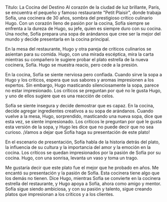 Título: La Cocina del Destino
Al corazón de la ciudad de luz brillante, París, se encuentra el pequeño y famoso restaurante "Petit Plaisir", donde trabaja Sofía, una cocinera de 30 años, sombra del prestigioso crítico culinario Hugo. Con un corazón lleno de pasión por la cocina, Sofía siempre se enfrenta a la dureza de Hugo, su jefe, quien es siempre duro con su cocina. Una noche, Sofía prepara una sopa de arándanos que cree ser la mejor del mundo y decide presentarla en la cocina principal.

En la mesa del restaurante, Hugo y otra pareja de críticos culinarios se asientan para su comida. Hugo, con una mirada escéptica, mira la carta mientras su compañero le sugiere probar el plato estrella de la nueva cocinera, Sofía. Hugo se muestra reacio, pero cede a la presión.

En la cocina, Sofía se siente nerviosa pero confiada. Cuando sirve la sopa a Hugo y los críticos, espera que sus sabores y aromas impresionen a los expertos. Sin embargo, Hugo masticando silenciosamente la sopa, parece no estar impresionado. Los críticos se preguntan por qué no le gusta Hugo, y uno de ellos sugiere que es una reacción de celos.

Sofía se siente insegura y decide demostrar que es capaz. En la cocina, decide agregar ingredientes creativos a su sopa de arándanos. Cuando vuelve a la mesa, Hugo, sorprendido, masticando una nueva sopa, dice que esta vez, se siente impresionado. Los críticos le preguntan por qué le gusta esta versión de la sopa, y Hugo les dice que no puede decir que no sea curioso. ¡Vamos a dejar que Sofía haga su presentación de este plato!

En el escenario de presentación, Sofía habla de la historia detrás del plato, la influencia de su cultura y la importancia del amor y la emoción en la cocina. Los críticos se quedan impresionados por la pasión de Sofía por su cocina. Hugo, con una sonrisa, levanta un vaso y toma un trago.

Me gustaría decir que este plato fue el mejor que he probado en años. Me encantó su presentación y la pasión de Sofía. Esta cocinera tiene algo que los demás no tienen. Dice Hugo, mientras Sofía se convierte en la cocinera estrella del restaurante, y Hugo apoya a Sofía, ahora como amigo y mentor. Sofía sigue siendo ambiciosa, y con su pasión y talento, sigue creando platos que impresionan a los críticos y a los clientes.
